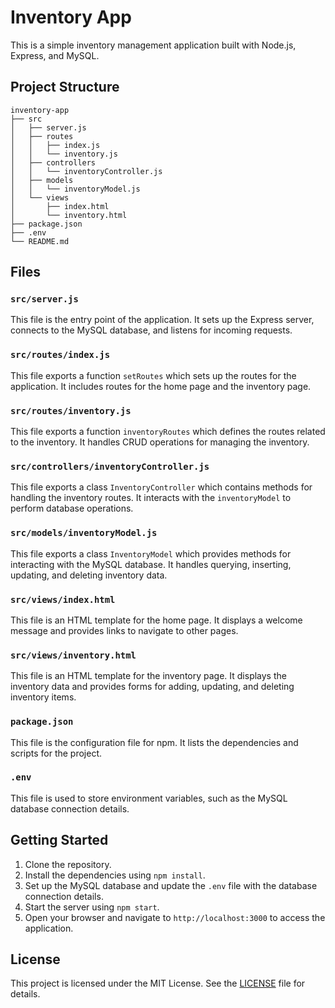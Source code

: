 # Inventory App

This is a simple inventory management application built with Node.js, Express, and MySQL.

## Project Structure

```
inventory-app
├── src
│   ├── server.js
│   ├── routes
│   │   ├── index.js
│   │   └── inventory.js
│   ├── controllers
│   │   └── inventoryController.js
│   ├── models
│   │   └── inventoryModel.js
│   └── views
│       ├── index.html
│       └── inventory.html
├── package.json
├── .env
└── README.md
```

## Files

### `src/server.js`

This file is the entry point of the application. It sets up the Express server, connects to the MySQL database, and listens for incoming requests.

### `src/routes/index.js`

This file exports a function `setRoutes` which sets up the routes for the application. It includes routes for the home page and the inventory page.

### `src/routes/inventory.js`

This file exports a function `inventoryRoutes` which defines the routes related to the inventory. It handles CRUD operations for managing the inventory.

### `src/controllers/inventoryController.js`

This file exports a class `InventoryController` which contains methods for handling the inventory routes. It interacts with the `inventoryModel` to perform database operations.

### `src/models/inventoryModel.js`

This file exports a class `InventoryModel` which provides methods for interacting with the MySQL database. It handles querying, inserting, updating, and deleting inventory data.

### `src/views/index.html`

This file is an HTML template for the home page. It displays a welcome message and provides links to navigate to other pages.

### `src/views/inventory.html`

This file is an HTML template for the inventory page. It displays the inventory data and provides forms for adding, updating, and deleting inventory items.

### `package.json`

This file is the configuration file for npm. It lists the dependencies and scripts for the project.

### `.env`

This file is used to store environment variables, such as the MySQL database connection details.

## Getting Started

1. Clone the repository.
2. Install the dependencies using `npm install`.
3. Set up the MySQL database and update the `.env` file with the database connection details.
4. Start the server using `npm start`.
5. Open your browser and navigate to `http://localhost:3000` to access the application.

## License

This project is licensed under the MIT License. See the [LICENSE](LICENSE) file for details.